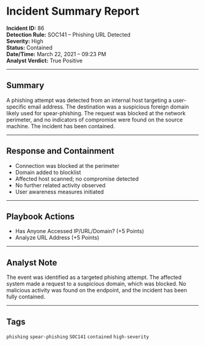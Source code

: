 # Incident Summary Report

**Incident ID:** 86  
**Detection Rule:** SOC141 – Phishing URL Detected  
**Severity:** High  
**Status:** Contained  
**Date/Time:** March 22, 2021 – 09:23 PM  
**Analyst Verdict:** True Positive

---

## Summary

A phishing attempt was detected from an internal host targeting a user-specific email address. The destination was a suspicious foreign domain likely used for spear-phishing. The request was blocked at the network perimeter, and no indicators of compromise were found on the source machine. The incident has been contained.

---

## Response and Containment

- Connection was blocked at the perimeter
- Domain added to blocklist
- Affected host scanned; no compromise detected
- No further related activity observed
- User awareness measures initiated

---

## Playbook Actions

- Has Anyone Accessed IP/URL/Domain? (+5 Points)  
- Analyze URL Address (+5 Points)

---

## Analyst Note

The event was identified as a targeted phishing attempt. The affected system made a request to a suspicious domain, which was blocked. No malicious activity was found on the endpoint, and the incident has been fully contained.

---

## Tags

`phishing` `spear-phishing` `SOC141` `contained` `high-severity`
